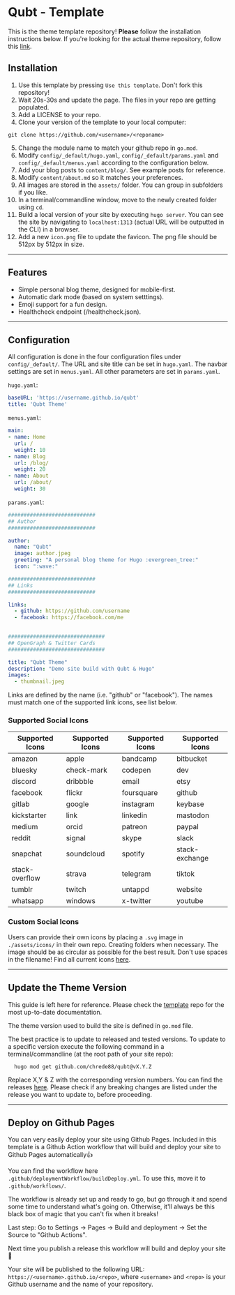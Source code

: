 # Qubt - Template

This is the theme template repository! **Please** follow the installation instructions below.
If you're looking for the actual theme repository, follow this [link](https://github.com/Chrede88/qubt).

## Installation

1) Use this template by pressing `Use this template`. Don't fork this repository!
2) Wait 20s-30s and update the page. The files in your repo are getting populated.
3) Add a LICENSE to your repo.
4) Clone your version of the template to your local computer:
```shell
git clone https://github.com/<username>/<reponame>
```
5) Change the module name to match your github repo in `go.mod`.
6) Modify `config/_default/hugo.yaml`, `config/_default/params.yaml` and `config/_default/menus.yaml` according to the configuration below.
7) Add your blog posts to `content/blog/`. See example posts for reference.
8) Modify `content/about.md` so it matches your preferences.
9) All images are stored in the `assets/` folder. You can group in subfolders if you like.
10) In a terminal/commandline window, move to the newly created folder using `cd`.
11) Build a local version of your site by executing `hugo server`. You can see the site by navigating to `localhost:1313` (actual URL will be outputted in the CLI) in a browser.
12) Add a new `icon.png` file to update the favicon. The png file should be 512px by 512px in size.

---

## Features

- Simple personal blog theme, designed for mobile-first.
- Automatic dark mode (based on system setttings).
- Emoji support for a fun design.
- Healthcheck endpoint (/healthcheck.json).

---

## Configuration

All configuration is done in the four configuration files under `config/_default/`. The URL and site title can be set in `hugo.yaml`. The navbar settings are set in `menus.yaml`. All other parameters are set in `params.yaml`.

`hugo.yaml`:
```yaml
baseURL: 'https://username.github.io/qubt'
title: 'Qubt Theme'
```

`menus.yaml`:
```yaml
main:
- name: Home
  url: /
  weight: 10
- name: Blog
  url: /blog/
  weight: 20
- name: About
  url: /about/
  weight: 30
```

`params.yaml`:
```yaml
############################
## Author
############################

author:
  name: "Qubt"
  image: author.jpeg
  greeting: "A personal blog theme for Hugo :evergreen_tree:"
  icon: ":wave:"

############################
## Links
############################

links:
  - github: https://github.com/username
  - facebook: https://facebook.com/me
 

###############################
## OpenGraph & Twitter Cards
###############################

title: "Qubt Theme"
description: "Demo site build with Qubt & Hugo"
images:
  - thumbnail.jpeg
```

Links are defined by the name (i.e. "github" or "facebook"). The names must match one of the supported link icons, see list below.

### Supported Social Icons
| **Supported Icons** | **Supported Icons** | **Supported Icons** | **Supported Icons** |
| --- | --- | --- | --- |
| amazon | apple | bandcamp | bitbucket | 
| bluesky | check-mark | codepen | dev |
| discord | dribbble | email | etsy |
| facebook | flickr | foursquare | github |
| gitlab | google | instagram | keybase |
| kickstarter | link | linkedin | mastodon |
| medium | orcid | patreon | paypal | pinterest |
| reddit | signal | skype | slack |
| snapchat | soundcloud | spotify | stack-exchange |
| stack-overflow | strava | telegram | tiktok |
| tumblr | twitch | untappd | website |
| whatsapp | windows | x-twitter | youtube |


### Custom Social Icons
Users can provide their own icons by placing a `.svg` image in `./assets/icons/` in their own repo. Creating folders when necessary. The image should be as circular as possible for the best result. Don't use spaces in the filename! Find all current icons [here](https://github.com/chrede88/qubt/tree/main/assets/icons).

---

## Update the Theme Version

This guide is left here for reference. Please check the [template](https://github.com/chrede88/qubtTemplate#readme) repo for the most up-to-date documentation.

The theme version used to build the site is defined in `go.mod` file.

The best practice is to update to released and tested versions. To update to a specific version execute the following command in a terminal/commandline (at the root path of your site repo):

```shell
  hugo mod get github.com/chrede88/qubt@vX.Y.Z
```
Replace X,Y & Z with the corresponding version numbers. You can find the releases [here](https://github.com/chrede88/qubt/releases). Please check if any breaking changes are listed under the release you want to update to, before proceeding.

---

## Deploy on Github Pages
You can very easily deploy your site using Github Pages. Included in this template is a Github Action workflow that will build and deploy your site to Github Pages automatically:+1:

You can find the workflow here `.github/deploymentWorkflow/buildDeploy.yml`. To use this, move it to `.github/workflows/`.

The workflow is already set up and ready to go, but go through it and spend some time to understand what's going on. Otherwise, it'll always be this black box of magic that you can't fix when it breaks!

Last step: Go to Settings -> Pages -> Build and deployment -> Set the Source to "Github Actions".

Next time you publish a release this workflow will build and deploy your site :tada:

Your site will be published to the following URL:
`https://<username>.github.io/<repo>`, where `<username>` and `<repo>` is your Github username and the name of your repository.


